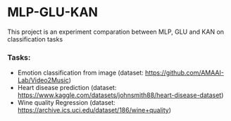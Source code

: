 # MLP-GLU-KAN
This project is an experiment comparation between MLP, GLU and KAN on classification tasks
### Tasks:
* Emotion classification from image (dataset: https://github.com/AMAAI-Lab/Video2Music)
* Heart disease prediction (dataset: https://www.kaggle.com/datasets/johnsmith88/heart-disease-dataset)
* Wine quality Regression (dataset: https://archive.ics.uci.edu/dataset/186/wine+quality)
